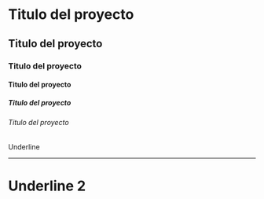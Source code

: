 #  Titulo del proyecto
## Titulo del proyecto
### Titulo del proyecto
#### Titulo del proyecto
##### Titulo del proyecto
###### Titulo del proyecto
Underline
______________
Underline 2
=================
